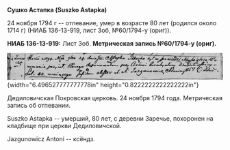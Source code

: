 **Сушко Астапка (Suszko Astapka)**

24 ноября 1794 г -- отпевание, умер в возрасте 80 лет (родился около
1714 г) (НИАБ 136-13-919, лист 3об, №60/1794-у (ориг)).

**НИАБ 136-13-919:** Лист 3об. **Метрическая запись №60/1794-у (ориг).**

![](./media/83ffe7fff1242b0642ce7e9d24155291173020e1.png){width="6.496527777777778in"
height="0.8222222222222222in"}

Дедиловичская Покровская церковь. 24 ноября 1794 года. Метрическая
запись об отпевании.

Suszko Astapka -- умерший, 80 лет, с деревни Заречье, похоронен на
кладбище при церкви Дедиловичской.

Jazgunowicz Antoni -- ксёндз.

